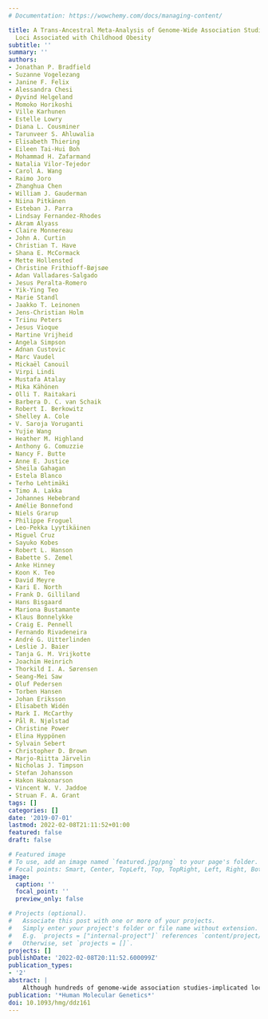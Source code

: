 ```yaml
---
# Documentation: https://wowchemy.com/docs/managing-content/

title: A Trans-Ancestral Meta-Analysis of Genome-Wide Association Studies Reveals
  Loci Associated with Childhood Obesity
subtitle: ''
summary: ''
authors:
- Jonathan P. Bradfield
- Suzanne Vogelezang
- Janine F. Felix
- Alessandra Chesi
- Øyvind Helgeland
- Momoko Horikoshi
- Ville Karhunen
- Estelle Lowry
- Diana L. Cousminer
- Tarunveer S. Ahluwalia
- Elisabeth Thiering
- Eileen Tai-Hui Boh
- Mohammad H. Zafarmand
- Natalia Vilor-Tejedor
- Carol A. Wang
- Raimo Joro
- Zhanghua Chen
- William J. Gauderman
- Niina Pitkänen
- Esteban J. Parra
- Lindsay Fernandez-Rhodes
- Akram Alyass
- Claire Monnereau
- John A. Curtin
- Christian T. Have
- Shana E. McCormack
- Mette Hollensted
- Christine Frithioff-Bøjsøe
- Adan Valladares-Salgado
- Jesus Peralta-Romero
- Yik-Ying Teo
- Marie Standl
- Jaakko T. Leinonen
- Jens-Christian Holm
- Triinu Peters
- Jesus Vioque
- Martine Vrijheid
- Angela Simpson
- Adnan Custovic
- Marc Vaudel
- Mickaël Canouil
- Virpi Lindi
- Mustafa Atalay
- Mika Kähönen
- Olli T. Raitakari
- Barbera D. C. van Schaik
- Robert I. Berkowitz
- Shelley A. Cole
- V. Saroja Voruganti
- Yujie Wang
- Heather M. Highland
- Anthony G. Comuzzie
- Nancy F. Butte
- Anne E. Justice
- Sheila Gahagan
- Estela Blanco
- Terho Lehtimäki
- Timo A. Lakka
- Johannes Hebebrand
- Amélie Bonnefond
- Niels Grarup
- Philippe Froguel
- Leo-Pekka Lyytikäinen
- Miguel Cruz
- Sayuko Kobes
- Robert L. Hanson
- Babette S. Zemel
- Anke Hinney
- Koon K. Teo
- David Meyre
- Kari E. North
- Frank D. Gilliland
- Hans Bisgaard
- Mariona Bustamante
- Klaus Bonnelykke
- Craig E. Pennell
- Fernando Rivadeneira
- André G. Uitterlinden
- Leslie J. Baier
- Tanja G. M. Vrijkotte
- Joachim Heinrich
- Thorkild I. A. Sørensen
- Seang-Mei Saw
- Oluf Pedersen
- Torben Hansen
- Johan Eriksson
- Elisabeth Widén
- Mark I. McCarthy
- Pål R. Njølstad
- Christine Power
- Elina Hyppönen
- Sylvain Sebert
- Christopher D. Brown
- Marjo-Riitta Järvelin
- Nicholas J. Timpson
- Stefan Johansson
- Hakon Hakonarson
- Vincent W. V. Jaddoe
- Struan F. A. Grant
tags: []
categories: []
date: '2019-07-01'
lastmod: 2022-02-08T21:11:52+01:00
featured: false
draft: false

# Featured image
# To use, add an image named `featured.jpg/png` to your page's folder.
# Focal points: Smart, Center, TopLeft, Top, TopRight, Left, Right, BottomLeft, Bottom, BottomRight.
image:
  caption: ''
  focal_point: ''
  preview_only: false

# Projects (optional).
#   Associate this post with one or more of your projects.
#   Simply enter your project's folder or file name without extension.
#   E.g. `projects = ["internal-project"]` references `content/project/deep-learning/index.md`.
#   Otherwise, set `projects = []`.
projects: []
publishDate: '2022-02-08T20:11:52.600099Z'
publication_types:
- '2'
abstract: |
    Although hundreds of genome-wide association studies-implicated loci have been reported for adult obesity-related traits, less is known about the genetics specific for early-onset obesity and with only a few studies conducted in non-European populations to date. Searching for additional genetic variants associated with childhood obesity, we performed a trans-ancestral meta-analysis of 30 studies consisting of up to 13 005 cases (≥95th percentile of body mass index (BMI) achieved 2–18 years old) and 15 599 controls (consistently <50th percentile of BMI) of European, African, North/South American and East Asian ancestry. Suggestive loci were taken forward for replication in a sample of 1888 cases and 4689 controls from seven cohorts of European and North/South American ancestry. In addition to observing 18 previously implicated BMI or obesity loci, for both early and late onset, we uncovered one completely novel locus in this trans-ancestral analysis (nearest gene, METTL15). The variant was nominally associated with only the European subgroup analysis but had a consistent direction of effect in other ethnicities. We then utilized trans-ancestral Bayesian analysis to narrow down the location of the probable causal variant at each genome-wide significant signal. Of all the fine-mapped loci, we were able to narrow down the causative variant at four known loci to fewer than 10 single nucleotide polymorphisms (SNPs) (FAIM2, GNPDA2, MC4R and SEC16B loci). In conclusion, an ethnically diverse setting has enabled us to both identify an additional pediatric obesity locus and further fine-map existing loci.
publication: '*Human Molecular Genetics*'
doi: 10.1093/hmg/ddz161
---
```

